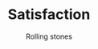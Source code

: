 ---
layout: post
title: Satisfaction
author: Rolling stones
language: "Français"
image:
  artist: rolling-stones.png
---